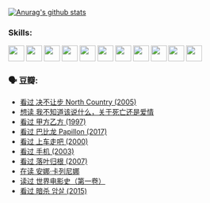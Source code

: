 
[![Anurag's github stats](https://github-readme-stats.vercel.app/api?username=w940853815)](https://github.com/anuraghazra/github-readme-stats)

### Skills:

<code><img height="32" src="https://cdn.jsdelivr.net/npm/simple-icons@v5/icons/python.svg"></code>
<code><img height="32" src="https://cdn.jsdelivr.net/npm/simple-icons@v5/icons/javascript.svg"></code>
<code><img height="32" src="https://cdn.jsdelivr.net/npm/simple-icons@v5/icons/django.svg"></code>
<code><img height="32" src="https://cdn.jsdelivr.net/npm/simple-icons@v5/icons/flask.svg"></code>
<code><img height="32" src="https://cdn.jsdelivr.net/npm/simple-icons@v5/icons/vuetify.svg"></code>
<code><img height="32" src="https://cdn.jsdelivr.net/npm/simple-icons@v5/icons/git.svg"></code>
<code><img height="32" src="https://cdn.jsdelivr.net/npm/simple-icons@v5/icons/docker.svg"></code>
<code><img height="32" src="https://cdn.jsdelivr.net/npm/simple-icons@v5/icons/postgresql.svg"></code>
<code><img height="32" src="https://cdn.jsdelivr.net/npm/simple-icons@v5/icons/elasticsearch.svg"></code>
<code><img height="32" src="https://cdn.jsdelivr.net/npm/simple-icons@v5/icons/macos.svg"></code>
<code><img height="32" src="https://cdn.jsdelivr.net/npm/simple-icons@v5/icons/linux.svg"></code>

### 🗣 豆瓣:

<!-- DOUBAN-ACTIVITIES:START -->
- [看过 决不让步 North Country‎ (2005)](https://www.douban.com/people/136069238/status/3660051849/?_i=37641133)
- [想读 我不知道该说什么，关于死亡还是爱情](https://www.douban.com/people/136069238/status/3653363833/?_i=37641133)
- [看过 甲方乙方‎ (1997)](https://www.douban.com/people/136069238/status/3651577723/?_i=37641133)
- [看过 巴比龙 Papillon‎ (2017)](https://www.douban.com/people/136069238/status/3645198699/?_i=37641133)
- [看过 上车走吧‎ (2000)](https://www.douban.com/people/136069238/status/3637719305/?_i=37641133)
- [看过 手机‎ (2003)](https://www.douban.com/people/136069238/status/3637051304/?_i=37641133)
- [看过 落叶归根‎ (2007)](https://www.douban.com/people/136069238/status/3630316395/?_i=37641133)
- [在读 安娜·卡列尼娜](https://www.douban.com/people/136069238/status/3625420280/?_i=37641133)
- [读过 世界电影史（第一卷）](https://www.douban.com/people/136069238/status/3625419209/?_i=37641133)
- [看过 暗杀 암살‎ (2015)](https://www.douban.com/people/136069238/status/3621839871/?_i=37641133)
<!-- DOUBAN-ACTIVITIES:END -->
<!--
**w940853815/w940853815** is a ✨ _special_ ✨ repository because its `README.md` (this file) appears on your GitHub profile.

Here are some ideas to get you started:

- 🔭 I’m currently working on ...
- 🌱 I’m currently learning ...
- 👯 I’m looking to collaborate on ...
- 🤔 I’m looking for help with ...
- 💬 Ask me about ...
- 📫 How to reach me: ...
- 😄 Pronouns: ...
- ⚡ Fun fact: ...
-->
